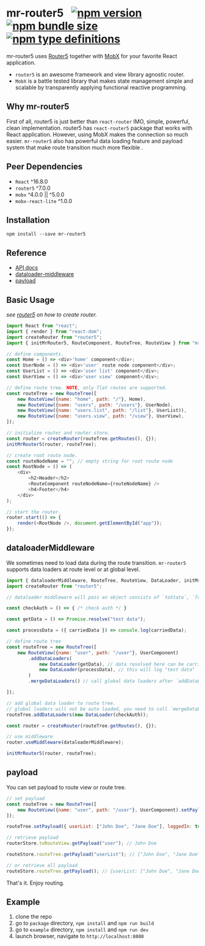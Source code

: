 # mr-router5 &nbsp; [![npm version](https://img.shields.io/npm/v/mr-router5)](https://www.npmjs.com/package/mr-router5) [![npm bundle size](https://img.shields.io/bundlephobia/min/mr-router5)](https://bundlephobia.com/result?p=mr-router5) [![npm type definitions](https://img.shields.io/npm/types/mr-router5)](https://www.npmjs.com/package/mr-router5)

mr-router5 uses [Router5](https://router5.js.org) together with [MobX](https://mobx.js.org) for your favorite React application.

- `router5` is an awesome framework and view library agnostic router.
- `MobX` is a battle tested library that makes state management simple and scalable by transparently applying functional reactive programming.


## Why mr-router5

First of all, router5 is just better than `react-router` IMO, simple, powerful, clean implementation. router5 has `react-router5` package that works with React application. However, using MobX makes the connection so much easier. `mr-router5` also has powerful data loading feature and payload system that make route transition much more flexible .


## Peer Dependencies

- `React` ^16.8.0
- `router5` ^7.0.0
- `mobx` ^4.0.0 || ^5.0.0
- `mobx-react-lite` ^1.0.0


## Installation
`npm install --save mr-router5`


## Reference

- [API docs](https://pzmosquito.github.io/mr-router5/)
- [dataloader-middleware](#dataloader)
- [payload](#payload)


## Basic Usage

*see [router5](https://router5.js.org/guides/defining-routes#adding-routes) on how to create router.*

```js
import React from "react";
import { render } from "react-dom";
import createRouter from "router5";
import { initMrRouter5, RouteComponent, RouteTree, RouteView } from "mr-router5";

// define components.
const Home = () => <div>'home' component</div>;
const UserNode = () => <div>'user' route node component</div>;
const UserList = () => <div>'user list' component</div>;
const UserView = () => <div>'user view' component</div>;

// define route tree. NOTE, only flat routes are supported.
const routeTree = new RouteTree([
    new RouteView({name: "home", path: "/"}, Home),
    new RouteView({name: "users", path: "/users"}, UserNode),
    new RouteView({name: "users.list", path: "/list"}, UserList)),
    new RouteView({name: "users.view", path: "/view"}, UserView),
]);

// initialize router and router store.
const router = createRouter(routeTree.getRoutes(), {});
initMrRouter5(router, routeTree);

// create root route node.
const routeNodeName = ""; // empty string for root route node
const RootNode = () => (
    <div>
        <h2>Header</h2>
        <RouteComponent routeNodeName={routeNodeName} />
        <h4>Footer</h4>
    </div>
);

// start the router.
router.start(() => {
    render(<RootNode />, document.getElementById("app"));
});
```
<a name="dataloader"></a>
## dataloaderMiddleware

We sometimes need to load data during the route transition. `mr-router5` supports data loaders at route level or at global level.

```js
import { dataloaderMiddleware, RouteTree, RouteView, DataLoader, initMrRouter5 } from "mr-router5";
import createRouter from "router5";

// dataloader middleware will pass an object consists of `toState`, `fromState`, `routeTree`, `router`, `carriedData` properties as argument to loader functions.

const checkAuth = () => { /* check auth */ }

const getData = () => Promise.resolve("test data");

const processData = ({ carriedData }) => console.log(carriedData);

// define route tree
const routeTree = new RouteTree([
    new RouteView({name: "user", path: "/user"}, UserComponent)
        .addDataLoaders(
            new DataLoader(getData), // data resolved here can be carried over to next data loader.
            new DataLoader(processData), // this will log "test data"
        )
        .mergeDataLoaders() // call global data loaders after `addDataLoaders()`, global loaders can be defined later.

]);

// add global data loader to route tree.
// global loaders will not be auto loaded, you need to call `mergeDataLoaders()` to tell route view to load it.
routeTree.addDataLoaders(new DataLoader(checkAuth));

const router = createRouter(routeTree.getRoutes(), {});

// use middleware
router.useMiddleware(dataloaderMiddleware);

initMrRouter5(router, routeTree);
```

<a name="payload"></a>
## payload

You can set payload to route view or route tree.

```js
// set payload
const routeTree = new RouteTree([
    new RouteView({name: "user", path: "/user"}, UserComponent).setPayload("user", "John Doe")
]);

routeTree.setPayload({ userList: ["John Doe", "Jane Doe"], loggedIn: true });

// retrieve payload
routerStore.toRouteView.getPayload("user"); // John Doe

routeStore.routeTree.getPayload("userList"); // ["John Doe", "Jane Doe"]

// or retrieve all payload
routeStore.routeTree.getPayload(); // {userList: ["John Doe", "Jane Doe"], loggedIn: true}
```

That's it. Enjoy routing.


## Example

1. clone the repo
1. go to `package` directory, `npm install` and `npm run build`
1. go to `example` directory, `npm install` and `npm run dev`
1. launch browser, navigate to `http://localhost:8080`
